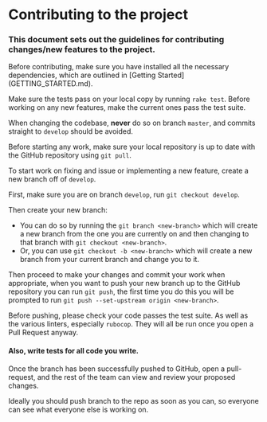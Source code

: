 # Contributing to the project

### This document sets out the guidelines for contributing changes/new features to the project.

Before contributing, make sure you have installed all the necessary dependencies, which are outlined in [Getting Started] (GETTING_STARTED.md).

Make sure the tests pass on your local copy by running `rake test`. Before working on any new features, make the current ones pass the test suite.

When changing the codebase, **never** do so on branch `master`, and commits straight to `develop` should be avoided.

Before starting any work, make sure your local repository is up to date with the GitHub repository using `git pull`.

To start work on fixing and issue or implementing a new feature, create a new branch off of `develop`.

First, make sure you are on branch `develop`, run `git checkout develop`.

Then create your new branch:
- You can do so by running the `git branch <new-branch>` which will create a new branch from the one you are currently on and then changing to that branch with `git checkout <new-branch>`.
- Or, you can use `git checkout -b <new-branch>` which will create a new branch from your current branch and change you to it.

Then proceed to make your changes and commit your work when appropriate, when you want to push your new branch up to the GitHub repository you can run `git push`, the first time you do this you will be prompted to run `git push --set-upstream origin <new-branch>`.

Before pushing, please check your code passes the test suite. As well as the various linters, especially `rubocop`. They will all be run once you open a Pull Request anyway.

#### Also, **write tests for all code you write**.

Once the branch has been successfully pushed to GitHub, open a pull-request, and the rest of the team can view and review your proposed changes.

Ideally you should push branch to the repo as soon as you can, so everyone can see what everyone else is working on.
